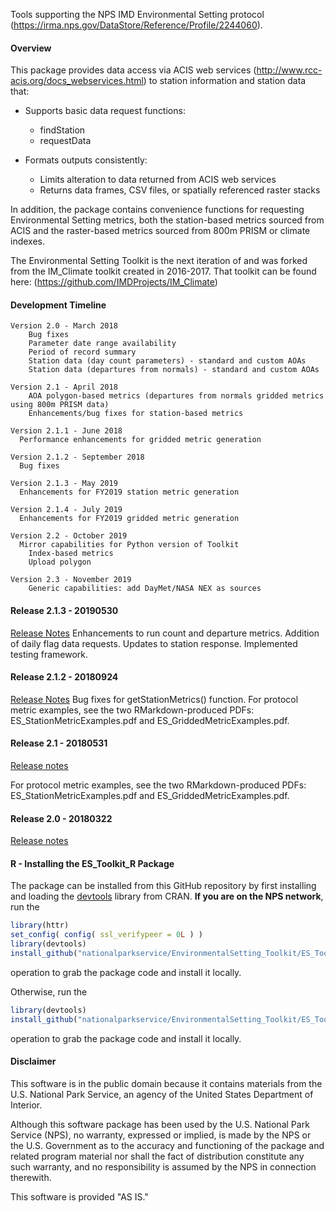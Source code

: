 Tools supporting the NPS IMD Environmental Setting protocol (https://irma.nps.gov/DataStore/Reference/Profile/2244060).   

#### Overview ####

This package provides data access via ACIS web services (http://www.rcc-acis.org/docs_webservices.html) to station information and station data that:

+ Supports basic data request functions:

  * findStation
  * requestData

+ Formats outputs consistently:

  * Limits alteration to data returned from ACIS web services
  * Returns data frames, CSV files, or spatially referenced raster stacks
  
In addition, the package contains convenience functions for requesting Environmental Setting metrics, both the station-based metrics sourced from ACIS and the raster-based metrics sourced from 800m PRISM or climate indexes. 

The Environmental Setting Toolkit is the next iteration of and was forked from the IM_Climate toolkit created in 2016-2017. That toolkit can be found here: (https://github.com/IMDProjects/IM_Climate)

#### Development Timeline

	Version 2.0 - March 2018
		Bug fixes
		Parameter date range availability
		Period of record summary 
		Station data (day count parameters) - standard and custom AOAs
		Station data (departures from normals) - standard and custom AOAs

	Version 2.1 - April 2018
		AOA polygon-based metrics (departures from normals gridded metrics using 800m PRISM data)
		Enhancements/bug fixes for station-based metrics

	Version 2.1.1 - June 2018
	  Performance enhancements for gridded metric generation

	Version 2.1.2 - September 2018
	  Bug fixes

	Version 2.1.3 - May 2019
	  Enhancements for FY2019 station metric generation

	Version 2.1.4 - July 2019
	  Enhancements for FY2019 gridded metric generation

	Version 2.2 - October 2019
	  Mirror capabilities for Python version of Toolkit
		Index-based metrics
		Upload polygon

	Version 2.3 - November 2019
		Generic capabilities: add DayMet/NASA NEX as sources 

#### Release 2.1.3 - 20190530 #### 
[Release Notes](https://github.com/nationalparkservice/EnvironmentalSetting_Toolkit/releases/tag/v2.1.3)
Enhancements to run count and departure metrics.  Addition of daily flag data requests. Updates to station response. Implemented testing framework.

#### Release 2.1.2 - 20180924 #### 
[Release Notes](https://github.com/nationalparkservice/EnvironmentalSetting_Toolkit/releases/tag/v2.1.2)
Bug fixes for getStationMetrics() function.  For protocol metric examples, see the two RMarkdown-produced PDFs: ES_StationMetricExamples.pdf and ES_GriddedMetricExamples.pdf.

#### Release 2.1 - 20180531 ####
[Release notes](https://github.com/nationalparkservice/EnvironmentalSetting_Toolkit/releases)

For protocol metric examples, see the two RMarkdown-produced PDFs: ES_StationMetricExamples.pdf and ES_GriddedMetricExamples.pdf.

		
#### Release 2.0 - 20180322 ####

[Release notes](https://github.com/nationalparkservice/EnvironmentalSetting_Toolkit/releases)

#### R - Installing the ES_Toolkit_R Package ####

The package can be installed from this GitHub repository by first installing and loading the [devtools](https://github.com/hadley/devtools) library from CRAN. __If you are on the NPS network__, run the

```R
library(httr)
set_config( config( ssl_verifypeer = 0L ) )
library(devtools)
install_github("nationalparkservice/EnvironmentalSetting_Toolkit/ES_Toolkit_R")
```
operation to grab the package code and install it locally. 


Otherwise, run the

```R
library(devtools)
install_github("nationalparkservice/EnvironmentalSetting_Toolkit/ES_Toolkit_R")
```
operation to grab the package code and install it locally.

#### Disclaimer ####
This software is in the public domain because it contains materials from the U.S. National Park Service, an agency of the United States Department of Interior.

Although this software package has been used by the U.S. National Park Service (NPS), no warranty, expressed or implied, is made by the NPS or the U.S. Government as to the accuracy and functioning of the package and related program material nor shall the fact of distribution constitute any such warranty, and no responsibility is assumed by the NPS in connection therewith.

This software is provided "AS IS."
